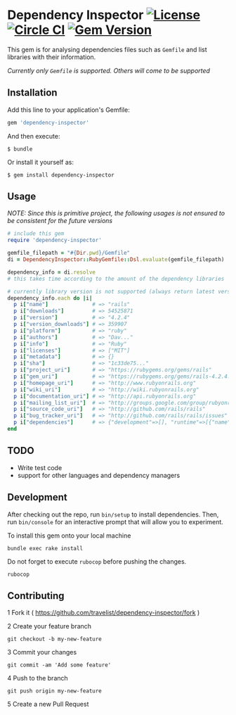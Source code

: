 # Dependency Inspector [![License](http://img.shields.io/:license-mit-blue.svg)](http://doge.mit-license.org) [![Circle CI](https://circleci.com/gh/travelist/dependency-inspector.svg?style=shield&circle-token=a5c5179f69fddb1a3eeae0a33aad56de84be3701)](https://circleci.com/gh/travelist/dependency-inspector) [![Gem Version](https://badge.fury.io/rb/dependency_inspector.svg)](https://badge.fury.io/rb/dependency_inspector)

This gem is for analysing dependencies files such as `Gemfile` and list libraries with their information.

*Currently only `Gemfile` is supported. Others will come to be supported*

## Installation

Add this line to your application's Gemfile:

```ruby
gem 'dependency-inspector'
```

And then execute:

    $ bundle

Or install it yourself as:

    $ gem install dependency-inspector

## Usage

*NOTE: Since this is primitive project, the following usages is not ensured to be consistent for the future versions*

```ruby
# include this gem
require 'dependency-inspector'
```

```ruby
gemfile_filepath = "#{Dir.pwd}/Gemfile"
di = DependencyInspector::RubyGemfile::Dsl.evaluate(gemfile_filepath)
```

```ruby
dependency_info = di.resolve
# this takes time according to the amount of the dependency libraries
```

```ruby
# currently library version is not supported (always return latest versoin info)
dependency_info.each do |i|
  p i["name"]              # => "rails"
  p i["downloads"]         # => 54525871
  p i["version"]           # => "4.2.4"
  p i["version_downloads"] # => 359907
  p i["platform"]          # => "ruby"
  p i["authors"]           # => "Dav..."
  p i["info"]              # => "Ruby"
  p i["licenses"]          # => ["MIT"]
  p i["metadata"]          # => {}
  p i["sha"]               # => "1c33de75..."
  p i["project_uri"]       # => "https://rubygems.org/gems/rails"
  p i["gem_uri"]           # => "https://rubygems.org/gems/rails-4.2.4.gem"
  p i["homepage_uri"]      # => "http://www.rubyonrails.org"
  p i["wiki_uri"]          # => "http://wiki.rubyonrails.org"
  p i["documentation_uri"] # => "http://api.rubyonrails.org"
  p i["mailing_list_uri"]  # => "http://groups.google.com/group/rubyonrails-talk"
  p i["source_code_uri"]   # => "http://github.com/rails/rails"
  p i["bug_tracker_uri"]   # => "http://github.com/rails/rails/issues"
  p i["dependencies"]      # => {"development"=>[], "runtime"=>[{"name"=>"actionmailer", "requirements"=>"= 4.2.4"}
end
```

## TODO

* Write test code
* support for other languages and dependency managers

## Development

After checking out the repo, run `bin/setup` to install dependencies. Then, run `bin/console` for an interactive prompt that will allow you to experiment.

To install this gem onto your local machine
```
bundle exec rake install
```

Do not forget to execute `rubocop` before pushing the changes.

```shell
rubocop
```

## Contributing

1 Fork it ( https://github.com/travelist/dependency-inspector/fork )

2 Create your feature branch 
```shell
git checkout -b my-new-feature
```

3 Commit your changes 
```shell
git commit -am 'Add some feature'
```

4 Push to the branch
```shell
git push origin my-new-feature
```

5 Create a new Pull Request
